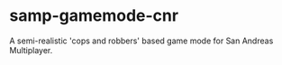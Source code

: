 # samp-gamemode-cnr
A semi-realistic 'cops and robbers' based game mode for San Andreas Multiplayer.
